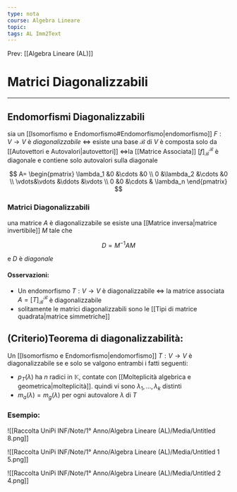 ```yaml
---
type: nota
course: Algebra Lineare
topic: 
tags: AL Imm2Text 
---
```


Prev: [[Algebra Lineare (AL)]]

# Matrici Diagonalizzabili
---
##  Endomorfismi Diagonalizzabili

sia un [[Isomorfismo e Endomorfismo#Endomorfismo|endomorfismo]] $F:V \rightarrow  V$ è _diagonalizzabile_ $\iff$ esiste una base $\mathcal{B}$ di $V$ è composta solo da [[Autovettori e Autovalori|autovettori]] $\iff$la [[Matrice Associata]] $[f]^\mathcal{B}_\mathcal{B}$ è diagonale e contiene solo autovalori sulla diagonale

$$
A=
\begin{pmatrix}
\lambda_1 &0 &\cdots &0 \\
0 &\lambda_2 &\cdots &0 \\
\vdots&\vdots &\ddots &\vdots \\
0 &0 &\cdots & \lambda_n
\end{pmatrix}
$$

### Matrici Diagonalizzabili

una matrice $A$ è diagonalizzabile se esiste una [[Matrice inversa|matrice invertibile]] $M$ tale che

$$
D = M^{-1}AM
$$

e $D$  è _diagonale_

#### Osservazioni:

- Un endomorfismo $T : V \rightarrow V$ è diagonalizzabile $\iff$ la matrice associata $A = [T]^\mathcal{B}_\mathcal{B}$ è diagonalizzabile
- solitamente le matrici diagonalizzabili sono le [[Tipi di matrice quadrata|matrice simmetriche]]

## (Criterio)Teorema di diagonalizzabilità:

Un [[Isomorfismo e Endomorfismo|endomorfismo]] $T : V \rightarrow V$ è diagonalizzabile se e solo se valgono entrambi i fatti seguenti:

- $p_T (\lambda)$ ha $n$ radici in $\mathbb{K}$, contate con [[Molteplicità algebrica e geometrica|molteplicità]]. quindi vi sono $\lambda_1,\dots, \lambda_k$ distinti
- $m_a(\lambda) = m_g(\lambda)$ per ogni autovalore $\lambda$ di $T$

### Esempio:

![[Raccolta UniPi INF/Note/1° Anno/Algebra Lineare (AL)/Media/Untitled 8.png]]

![[Raccolta UniPi INF/Note/1° Anno/Algebra Lineare (AL)/Media/Untitled 1 5.png]]

![[Raccolta UniPi INF/Note/1° Anno/Algebra Lineare (AL)/Media/Untitled 2 4.png]]
